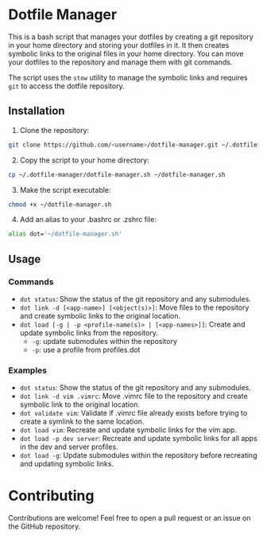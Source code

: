 # Dotfile Manager

This is a bash script that manages your dotfiles by creating a git repository in your home directory and storing your dotfiles in it. It then creates symbolic links to the original files in your home directory. You can move your dotfiles to the repository and manage them with git commands.

The script uses the `stow` utility to manage the symbolic links and requires `git` to access the dotfile repository.

## Installation

1. Clone the repository:

```bash
git clone https://github.com/<username>/dotfile-manager.git ~/.dotfile-manager
```

2. Copy the script to your home directory:

```bash
cp ~/.dotfile-manager/dotfile-manager.sh ~/dotfile-manager.sh
```

3. Make the script executable:

```bash
chmod +x ~/dotfile-manager.sh
```

4. Add an alias to your .bashrc or .zshrc file:

```bash
alias dot='~/dotfile-manager.sh'
```

## Usage
### Commands

- `dot status`: Show the status of the git repository and any submodules.
- `dot link -d [<app-name>] [<object(s)>]`: Move files to the repository and create symbolic links to the original location.
- `dot load [-g | -p <profile-name(s)> | [<app-names>]]`: Create and update symbolic links from the repository.
  - `-g`: update submodules within the repository
  - `-p`: use a profile from profiles.dot

### Examples

- `dot status`: Show the status of the git repository and any submodules.
- `dot link -d vim .vimrc`: Move .vimrc file to the repository and create symbolic link to the original location.
- `dot validate vim`: Validate if .vimrc file already exists before trying to create a symlink to the same location.
- `dot load vim`: Recreate and update symbolic links for the vim app.
- `dot load -p dev server`: Recreate and update symbolic links for all apps in the dev and server profiles.
- `dot load -g`: Update submodules within the repository before recreating and updating symbolic links.

# Contributing

Contributions are welcome! Feel free to open a pull request or an issue on the GitHub repository.

